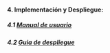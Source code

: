 #### 4. Implementación y Despliegue:  


##### 4.1 [Manual de usuario](https://github.com/LuisIzquierdoGutierrez/Reto/blob/master/Sistemas/Manual%20de%20usuario.pdf)
##### 4.2 [Guia de despliegue](https://github.com/LuisIzquierdoGutierrez/Reto/blob/master/Sistemas/Gu%C3%ADa%20de%20Despliegue%20(1).pdf)

